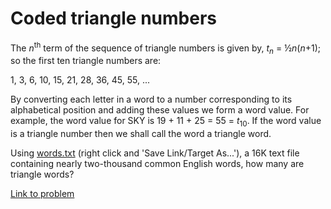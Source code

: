 # Coded triangle numbers

<p>The <i>n</i><sup>th</sup> term of the sequence of triangle numbers is given by, <i>t<sub>n</sub></i> = ½<i>n</i>(<i>n</i>+1); so the first ten triangle numbers are:</p>
<p class="center">1, 3, 6, 10, 15, 21, 28, 36, 45, 55, ...</p>
<p>By converting each letter in a word to a number corresponding to its alphabetical position and adding these values we form a word value. For example, the word value for SKY is 19 + 11 + 25 = 55 = <i>t</i><sub>10</sub>. If the word value is a triangle number then we shall call the word a triangle word.</p>
<p>Using <a href="project/resources/p042_words.txt">words.txt</a> (right click and 'Save Link/Target As...'), a 16K text file containing nearly two-thousand common English words, how many are triangle words?</p>

[Link to problem](https://projecteuler.net/problem=42)
